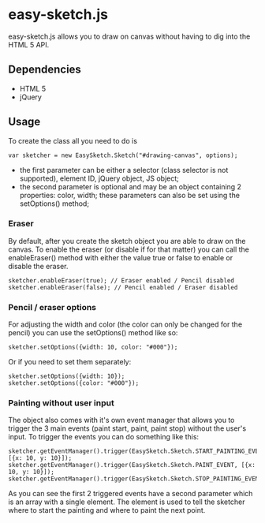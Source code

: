 easy-sketch.js
===================

easy-sketch.js allows you to draw on canvas without having to dig into the HTML 5 API.

Dependencies
-------------------
- HTML 5
- jQuery


Usage
-------------------

To create the class all you need to do is

    var sketcher = new EasySketch.Sketch("#drawing-canvas", options);


- the first parameter can be either a selector (class selector is not supported), element ID, jQuery object, JS object;
- the second parameter is optional and may be an object containing 2 properties: color, width; these parameters can also be set using the setOptions() method;


### Eraser


By default, after you create the sketch object you are able to draw on the canvas. To enable the eraser (or disable if for that matter) you can call the enableEraser() method with either the value true or false to enable or disable the eraser.

    sketcher.enableEraser(true); // Eraser enabled / Pencil disabled
    sketcher.enableEraser(false); // Pencil enabled / Eraser disabled
    

### Pencil / eraser options

For adjusting the width and color (the color can only be changed for the pencil) you can use the setOptions() method like so:

    sketcher.setOptions({width: 10, color: "#000"});
    
Or if you need to set them separately:

    sketcher.setOptions({width: 10});
    sketcher.setOptions({color: "#000"});
    

### Painting without user input

The object also comes with it's own event manager that allows you to trigger the 3 main events (paint start, paint, paint stop) without the user's input. To trigger the events you can do something like this:

    sketcher.getEventManager().trigger(EasySketch.Sketch.START_PAINTING_EVENT, [{x: 10, y: 10}]);
    sketcher.getEventManager().trigger(EasySketch.Sketch.PAINT_EVENT, [{x: 10, y: 10}]);
    sketcher.getEventManager().trigger(EasySketch.Sketch.STOP_PAINTING_EVENT);
    
As you can see the first 2 triggered events have a second parameter which is an array with a single element. The element is used to tell the sketcher where to start the painting and where to paint the next point.

